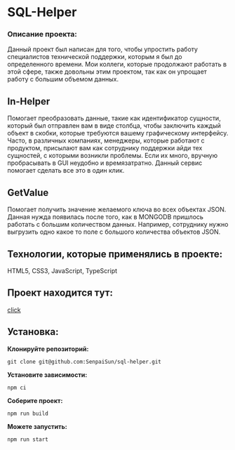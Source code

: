 # SQL-Helper
### Описание проекта:
Данный проект был написан для того, чтобы упростить работу специалистов технической поддержки, которым я был до определенного времени. Мои коллеги, которые продолжают работать в этой сфере, также довольны этим проектом, так как он упрощает работу с большим объемом данных.
## In-Helper
Помогает преобразовать данные, такие как идентификатор сущности, который был отправлен вам в виде столбца, чтобы заключить каждый объект в скобки, которые требуются вашему графическому интерфейсу. Часто, в различных компаниях, менеджеры, которые работают с продуктом, присылают вам как сотруднику поддержки айди тех сущностей, с которыми возникли проблемы. Если их много, вручную пробрасывать в GUI неудобно и времязатратно. Данный сервис помогает сделать все это в один клик.
## GetValue
Помогает получить значение желаемого ключа во всех объектах JSON. Данная нужда появилась после того, как в MONGODB пришлось работать с большим количеством данных. Например, сотруднику нужно выгрузить одно какое то поле с большого количества объектов JSON. 

## Технологии, которые применялись в проекте:
HTML5, CSS3, JavaScript, TypeScript


## Проект находится тут:
 [click](https://senpaisun.github.io/sql-helper/)

## Установка:

**Клонируйте репозиторий:**

`git clone git@github.com:SenpaiSun/sql-helper.git`

**Установите зависимости:**

`npm ci`

**Соберите проект:**

`npm run build`

**Можете запустить:**

`npm run start`
